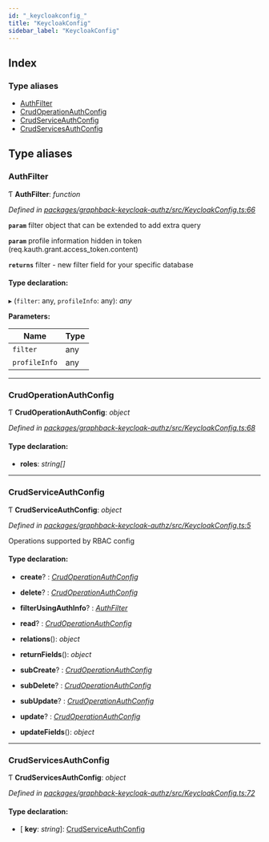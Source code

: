 ```yaml
---
id: "_keycloakconfig_"
title: "KeycloakConfig"
sidebar_label: "KeycloakConfig"
---
```


## Index

### Type aliases

* [AuthFilter](_keycloakconfig_.md#authfilter)
* [CrudOperationAuthConfig](_keycloakconfig_.md#crudoperationauthconfig)
* [CrudServiceAuthConfig](_keycloakconfig_.md#crudserviceauthconfig)
* [CrudServicesAuthConfig](_keycloakconfig_.md#crudservicesauthconfig)

## Type aliases

###  AuthFilter

Ƭ **AuthFilter**: *function*

*Defined in [packages/graphback-keycloak-authz/src/KeycloakConfig.ts:66](https://github.com/aerogear/graphback/blob/b39280e7/packages/graphback-keycloak-authz/src/KeycloakConfig.ts#L66)*

**`param`** filter object that can be extended to add extra query

**`param`** profile information hidden in token (req.kauth.grant.access_token.content)

**`returns`** filter - new filter field for your specific database

#### Type declaration:

▸ (`filter`: any, `profileInfo`: any): *any*

**Parameters:**

Name | Type |
------ | ------ |
`filter` | any |
`profileInfo` | any |

___

###  CrudOperationAuthConfig

Ƭ **CrudOperationAuthConfig**: *object*

*Defined in [packages/graphback-keycloak-authz/src/KeycloakConfig.ts:68](https://github.com/aerogear/graphback/blob/b39280e7/packages/graphback-keycloak-authz/src/KeycloakConfig.ts#L68)*

#### Type declaration:

* **roles**: *string[]*

___

###  CrudServiceAuthConfig

Ƭ **CrudServiceAuthConfig**: *object*

*Defined in [packages/graphback-keycloak-authz/src/KeycloakConfig.ts:5](https://github.com/aerogear/graphback/blob/b39280e7/packages/graphback-keycloak-authz/src/KeycloakConfig.ts#L5)*

Operations supported by RBAC config

#### Type declaration:

* **create**? : *[CrudOperationAuthConfig](_keycloakconfig_.md#crudoperationauthconfig)*

* **delete**? : *[CrudOperationAuthConfig](_keycloakconfig_.md#crudoperationauthconfig)*

* **filterUsingAuthInfo**? : *[AuthFilter](_keycloakconfig_.md#authfilter)*

* **read**? : *[CrudOperationAuthConfig](_keycloakconfig_.md#crudoperationauthconfig)*

* **relations**(): *object*

* **returnFields**(): *object*

* **subCreate**? : *[CrudOperationAuthConfig](_keycloakconfig_.md#crudoperationauthconfig)*

* **subDelete**? : *[CrudOperationAuthConfig](_keycloakconfig_.md#crudoperationauthconfig)*

* **subUpdate**? : *[CrudOperationAuthConfig](_keycloakconfig_.md#crudoperationauthconfig)*

* **update**? : *[CrudOperationAuthConfig](_keycloakconfig_.md#crudoperationauthconfig)*

* **updateFields**(): *object*

___

###  CrudServicesAuthConfig

Ƭ **CrudServicesAuthConfig**: *object*

*Defined in [packages/graphback-keycloak-authz/src/KeycloakConfig.ts:72](https://github.com/aerogear/graphback/blob/b39280e7/packages/graphback-keycloak-authz/src/KeycloakConfig.ts#L72)*

#### Type declaration:

* \[ **key**: *string*\]: [CrudServiceAuthConfig](_keycloakconfig_.md#crudserviceauthconfig)
